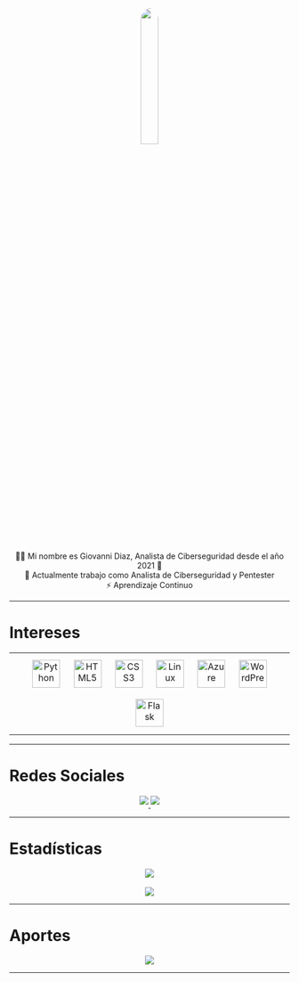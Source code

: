 <div align="center" width="100%"><img src="https://avatars.githubusercontent.com/u/92959964" align="center" style="width: 25%; border-radius: 100%" /><br>👨‍💻 Mi nombre es Giovanni Diaz, Analista de Ciberseguridad desde el año 2021 🚀<br>🔭 Actualmente trabajo como Analista de Ciberseguridad y Pentester<br>⚡ Aprendizaje Continuo</div>

  
***

# Intereses

<div align="center" width="100%"><table width="100%"><td valign="top" width="100%"> <div align="center"> <a href="https://www.python.org/" target="_blank"><img style="margin: 10px" src="https://profilinator.rishav.dev/skills-assets/python-original.svg" alt="Python" height="50" /></a> <a href="https://en.wikipedia.org/wiki/HTML5" target="_blank"><img style="margin: 10px" src="https://profilinator.rishav.dev/skills-assets/html5-original-wordmark.svg" alt="HTML5" height="50" /></a> <a href="https://www.w3schools.com/css/" target="_blank"><img style="margin: 10px" src="https://profilinator.rishav.dev/skills-assets/css3-original-wordmark.svg" alt="CSS3" height="50" /></a> <a href="https://www.linux.org/" target="_blank"><img style="margin: 10px" src="https://profilinator.rishav.dev/skills-assets/linux-original.svg" alt="Linux" height="50" /></a> <a href="https://azure.microsoft.com/en-in/" target="_blank"><img style="margin: 10px" src="https://profilinator.rishav.dev/skills-assets/microsoft_azure-icon.svg" alt="Azure" height="50" /></a> <a href="https://wordpress.com/" target="_blank"><img style="margin: 10px" src="https://profilinator.rishav.dev/skills-assets/wordpress.png" alt="WordPress" height="50" /></a> <a href="https://flask.palletsprojects.com/" target="_blank"><img style="margin: 10px" src="https://profilinator.rishav.dev/skills-assets/flask.png" alt="Flask" height="50"/></a></div></td></table></div>

  

***

# Redes Sociales

<div align="center" width="100%"><a href="https://github.com/Pindinga1" target="_blank"><img src="https://img.shields.io/badge/github-%2324292e.svg?&style=for-the-badge&logo=github&logoColor=white alt=github" style="margin-bottom: 5px;" /> </a><a href="https://linkedin.com/in/giovannidiaz" target="_blank"><img src="https://img.shields.io/badge/linkedin-%231E77B5.svg?&style=for-the-badge&logo=linkedin&logoColor=white alt=linkedin" style="margin-bottom: 5px;" /> </a></div>


***

# Estadísticas

<div align="center" width="100%"><img src="https://github-readme-stats.vercel.app/api?username=Pindinga1&show_icons=true&count_private=true&hide_border=true" align="center" /></div><br><div align="center" width="100%"><img src="https://komarev.com/ghpvc/?username=Pindinga1&&style=flat-square" align="center" /></div>

  

***

# Aportes

<div align="center" width="100%"><a target="_blank" href="https://paypal.me/hebbo1" target="_blank" style="display: inline-block;"> <img src="https://img.shields.io/badge/Donate-PayPal-blue.svg?style=flat-square&logo=paypal" align="center" /></a></div>

  

***